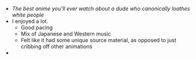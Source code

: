 - *The best anime you'll ever watch about a dude who canonically loathes white people*
- I enjoyed a lot.
	- Good pacing
	- Mix of Japanese and Western music
	- Felt like it had some unique source material, as opposed to just cribbing off other animations
-